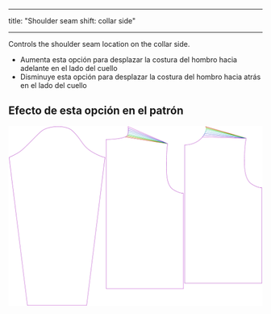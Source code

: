 - - -
title: "Shoulder seam shift: collar side"
- - -


Controls the shoulder seam location on the collar side.

- Aumenta esta opción para desplazar la costura del hombro hacia adelante en el lado del cuello
- Disminuye esta opción para desplazar la costura del hombro hacia atrás en el lado del cuello

## Efecto de esta opción en el patrón

![This image shows the effect of this option by superimposing several variants that have a different value for this option](brian_s3collar_sample.svg "Effect of this option on the pattern")
